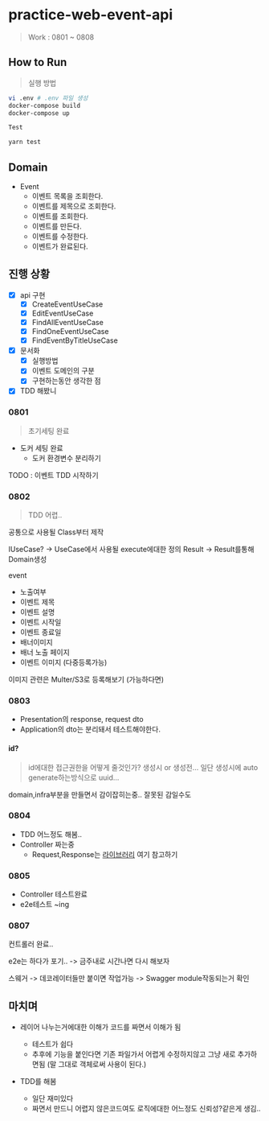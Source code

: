 # practice-web-event-api

> Work : 0801 ~ 0808

## How to Run

> 실행 방법

```bash
vi .env # .env 파일 생성
docker-compose build
docker-compose up

Test

yarn test
```

## Domain

- Event
  - 이벤트 목록을 조회한다.
  - 이벤트를 제목으로 조회한다.
  - 이벤트를 조회한다.
  - 이벤트를 만든다.
  - 이벤트를 수정한다.
  - 이벤트가 완료된다.

## 진행 상황

- [x] api 구현
  - [x] CreateEventUseCase
  - [x] EditEventUseCase
  - [x] FindAllEventUseCase
  - [x] FindOneEventUseCase
  - [x] FindEventByTitleUseCase
- [x] 문서화
  - [x] 실행방법
  - [x] 이벤트 도메인의 구분
  - [x] 구현하는동안 생각한 점
- [x] TDD 해봤니

### 0801

> 초기세팅 완료

- 도커 세팅 완료
  - 도커 환경변수 분리하기

TODO : 이벤트 TDD 시작하기

### 0802

> TDD 어렵..

공통으로 사용될 Class부터 제작

IUseCase? -> UseCase에서 사용될 execute에대한 정의
Result -> Result를통해 Domain생성

event

- 노출여부
- 이벤트 제목
- 이벤트 설명
- 이벤트 시작일
- 이벤트 종료일
- 배너이미지
- 배너 노출 페이지
- 이벤트 이미지 (다중등록가능)

이미지 관련은 Multer/S3로 등록해보기 (가능하다면)

### 0803

- Presentation의 response, request dto
- Application의 dto는 분리돼서 테스트해야한다.

#### id?

> id에대한 접근권한을 어떻게 줄것인가?
> 생성시 or 생성전...
> 일단 생성시에 auto generate하는방식으로 uuid...

domain,infra부분을 만들면서 감이잡히는중.. 잘못된 감일수도

### 0804

- TDD 어느정도 해봄..
- Controller 짜는중
  - Request,Response는 [라이브러리](https://bakjuna.tistory.com/121) 여기 참고하기

### 0805

- Controller 테스트완료
- e2e테스트 ~ing

### 0807

컨트롤러 완료..

e2e는 하다가 포기.. -> 금주내로 시간나면 다시 해보자

스웨거 -> 데코레이터들만 붙이면 작업가능 -> Swagger module작동되는거 확인

## 마치며

- 레이어 나누는거에대한 이해가 코드를 짜면서 이해가 됨
  - 테스트가 쉽다
  - 추후에 기능을 붙인다면 기존 파일가서 어렵게 수정하지않고 그냥 새로 추가하면됨 (말 그대로 객체로써 사용이 된다.)

- TDD를 해봄
  - 일단 재미있다
  - 짜면서 만드니 어렵지 않은코드여도 로직에대한 어느정도 신뢰성?같은게 생김..